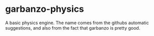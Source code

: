 # garbanzo-physics
A basic physics engine. The name comes from the githubs automatic suggestions, and also from the fact that garbanzo is pretty good.
